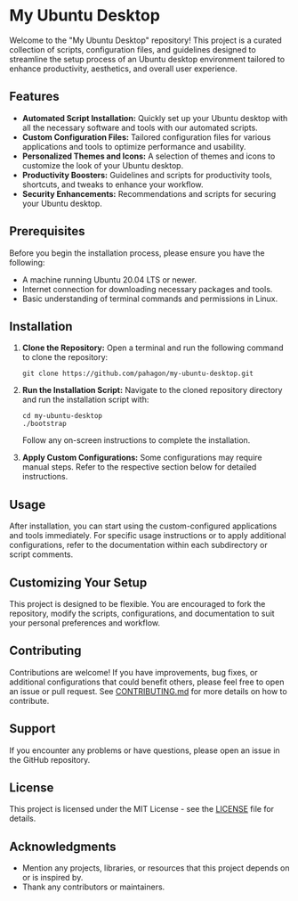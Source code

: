 
# My Ubuntu Desktop

Welcome to the "My Ubuntu Desktop" repository! This project is a curated collection of scripts, configuration files, and guidelines designed to streamline the setup process of an Ubuntu desktop environment tailored to enhance productivity, aesthetics, and overall user experience.

## Features

- **Automated Script Installation:** Quickly set up your Ubuntu desktop with all the necessary software and tools with our automated scripts.
- **Custom Configuration Files:** Tailored configuration files for various applications and tools to optimize performance and usability.
- **Personalized Themes and Icons:** A selection of themes and icons to customize the look of your Ubuntu desktop.
- **Productivity Boosters:** Guidelines and scripts for productivity tools, shortcuts, and tweaks to enhance your workflow.
- **Security Enhancements:** Recommendations and scripts for securing your Ubuntu desktop.

## Prerequisites

Before you begin the installation process, please ensure you have the following:

- A machine running Ubuntu 20.04 LTS or newer.
- Internet connection for downloading necessary packages and tools.
- Basic understanding of terminal commands and permissions in Linux.

## Installation

1. **Clone the Repository:**
   Open a terminal and run the following command to clone the repository:
   ```
   git clone https://github.com/pahagon/my-ubuntu-desktop.git
   ```
2. **Run the Installation Script:**
   Navigate to the cloned repository directory and run the installation script with:
   ```
   cd my-ubuntu-desktop
   ./bootstrap
   ```
   Follow any on-screen instructions to complete the installation.

3. **Apply Custom Configurations:**
   Some configurations may require manual steps. Refer to the respective section below for detailed instructions.

## Usage

After installation, you can start using the custom-configured applications and tools immediately. For specific usage instructions or to apply additional configurations, refer to the documentation within each subdirectory or script comments.

## Customizing Your Setup

This project is designed to be flexible. You are encouraged to fork the repository, modify the scripts, configurations, and documentation to suit your personal preferences and workflow.

## Contributing

Contributions are welcome! If you have improvements, bug fixes, or additional configurations that could benefit others, please feel free to open an issue or pull request. See [CONTRIBUTING.md](CONTRIBUTING.md) for more details on how to contribute.

## Support

If you encounter any problems or have questions, please open an issue in the GitHub repository.

## License

This project is licensed under the MIT License - see the [LICENSE](LICENSE.md) file for details.

## Acknowledgments

- Mention any projects, libraries, or resources that this project depends on or is inspired by.
- Thank any contributors or maintainers.

